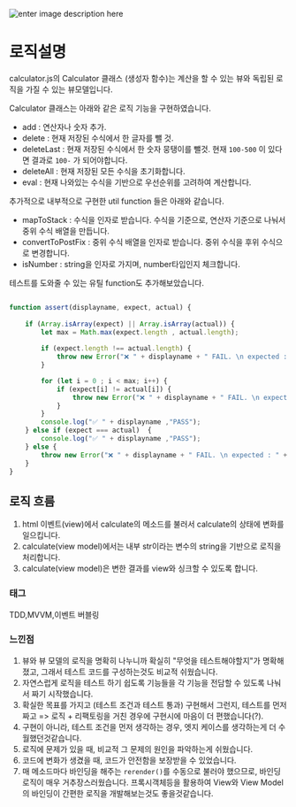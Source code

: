 ![enter image description here](https://github.com/jiwoo-choi/Clean-Code-Study/blob/main/TDD/calculator/screenshot.png)

# 로직설명

calculator.js의 Calculator 클래스 (생성자 함수)는 계산을 할 수 있는 뷰와 독립된 로직을 가질 수 있는 뷰모델입니다.

Calculator 클래스는 아래와 같은 로직 기능을 구현하였습니다.

- add : 연산자나 숫자 추가.
- delete : 현재 저장된 수식에서 한 글자를 뺄 것.
- deleteLast : 현재 저장된 수식에서 한 숫자 뭉탱이를 뺄것. 현재 `100-500` 이 있다면 결과로 `100-` 가 되어야합니다.
- deleteAll : 현재 저장된 모든 수식을 초기화합니다.
- eval : 현재 나와있는 수식을 기반으로 우선순위를 고려하여 계산합니다.

추가적으로 내부적으로 구현한 util function 들은 아래와 같습니다.

- mapToStack : 수식을 인자로 받습니다. 수식을 기준으로, 연산자 기준으로 나눠서 중위 수식 배열을 만듭니다.
- convertToPostFix : 중위 수식 배열을 인자로 받습니다. 중위 수식을 후위 수식으로 변경합니다.
- isNumber : string을 인자로 가지며, number타입인지 체크합니다.

테스트를 도와줄 수 있는 유틸 function도 추가해보았습니다.
```javascript

function assert(displayname, expect, actual) {
    
    if (Array.isArray(expect) || Array.isArray(actual)) {
        let max = Math.max(expect.length , actual.length);
        
        if (expect.length !== actual.length) {
            throw new Error("❌ " + displayname + " FAIL. \n expected : " + "["+ expect.join(",") + "]" + "\n actual : " + "["+ actual.join(",") + "]" );
        }

        for (let i = 0 ; i < max; i++) {
            if (expect[i] != actual[i]) {
                throw new Error("❌ " + displayname + " FAIL. \n expected : " + "["+ expect.join(",") + "]" + "\n actual : " + "["+ actual.join(",") + "]" );
            }
        }
        console.log("✅ " + displayname ,"PASS");
    } else if (expect === actual)  {
        console.log("✅ " + displayname ,"PASS");
    } else {
        throw new Error("❌ " + displayname + " FAIL. \n expected : " + expect + "\n actual : " + actual);
    }
}
```

## 로직 흐름
1. html 이벤트(view)에서 calculate의 메소드를 불러서 calculate의 상태에 변화를 일으킵니다.
2. calculate(view model)에서는 내부 str이라는 변수의 string을 기반으로 로직을 처리합니다.
3. calculate(view model)은 변한 결과를 view와 싱크할 수 있도록 합니다.

### 태그
TDD,MVVM,이벤트 버블링

### 느낀점
1. 뷰와 뷰 모델의 로직을 명확히 나누니까 확실히 "무엇을 테스트해야할지"가 명확해졌고, 그래서 테스트 코드를 구성하는것도 비교적 쉬웠습니다.
2. 자연스럽게 로직을 테스트 하기 쉽도록 기능들을 각 기능을 전담할 수 있도록 나눠서 짜기 시작했습니다.
3. 확실한 목표를 가지고 (테스트 조건과 테스트 통과) 구현해서 그런지, 테스트를 먼저 짜고 => 로직 + 리팩토링을 거친 경우에 구현시에 마음이 더 편했습니다(?).
4. 구현이 아니라, 테스트 조건을 먼저 생각하는 경우, 엣지 케이스를 생각하는게 더 수월했던것같습니다.
5. 로직에 문제가 있을 때, 비교적 그 문제의 원인을 파악하는게 쉬웠습니다.
6. 코드에 변화가 생겼을 때, 코드가 안전함을 보장받을 수 있었습니다.
7. 매 메소드마다 바인딩을 해주는 `rerender()`를 수동으로 불러야 했으므로, 바인딩로직이 매우 거추장스러웠습니다. 프록시객체등을 활용하여 View와 View Model의 바인딩이 간편한 로직을 개발해보는것도 좋을것같습니다.
